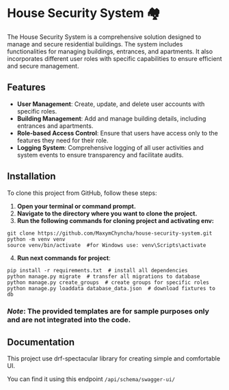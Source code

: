 # House Security System 🏘

The House Security System is a comprehensive solution designed to manage and secure residential buildings. The system
includes functionalities for managing buildings, entrances, and apartments. It also incorporates different user roles
with specific capabilities to ensure efficient and secure management.

## Features

- **User Management**: Create, update, and delete user accounts with specific roles.
- **Building Management**: Add and manage building details, including entrances and apartments.
- **Role-based Access Control**: Ensure that users have access only to the features they need for their role.
- **Logging System**: Comprehensive logging of all user activities and system events to ensure transparency and
  facilitate audits.

## Installation

To clone this project from GitHub, follow these steps:

1. **Open your terminal or command prompt.**
2. **Navigate to the directory where you want to clone the project.**
3. **Run the following commands for cloning project and activating env:**

```shell
git clone https://github.com/MaxymChyncha/house-security-system.git
python -m venv venv
source venv/bin/activate  #for Windows use: venv\Scripts\activate
```

4. **Run next commands for project**:

```shell
pip install -r requirements.txt  # install all dependencies
python manage.py migrate  # transfer all migrations to database
python manage.py create_groups  # create groups for specific roles
python manage.py loaddata database_data.json  # download fixtures to db 
```

### ***Note***: The provided templates are for sample purposes only and are not integrated into the code.
## Documentation

This project use drf-spectacular library for creating simple and comfortable UI.

You can find it using this endpoint `/api/schema/swagger-ui/`